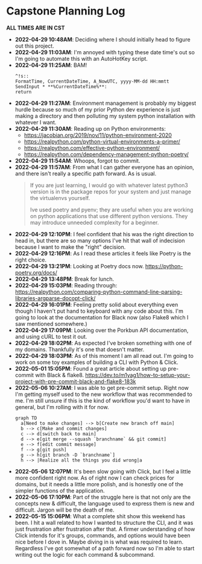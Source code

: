 # Capstone Planning Log

**ALL TIMES ARE IN CST**

* **2022-04-29 10:48AM**: Deciding where I should initially head to figure out
  this project.
* **2022-04-29 11:03AM**: I'm annoyed with typing these date time's out so I'm
  going to automate this with an AutoHotKey script.
* **2022-04-29 11:25AM**: BAM!
  ```
  ^!s::
  FormatTime, CurrentDateTime, A_NowUTC, yyyy-MM-dd HH:mmtt
  SendInput * **%CurrentDateTime%**: 
  return
  ```
* **2022-04-29 11:27AM**: Environment management is probably my biggest hurdle
  because so much of my prior Python dev experience is just making a directory
  and then polluting my system python installation with whatever I want.
* **2022-04-29 11:30AM**: Reading up on Python environments:
  - https://jacobian.org/2019/nov/11/python-environment-2020
  - https://realpython.com/python-virtual-environments-a-primer/
  - https://realpython.com/effective-python-environment/
  - https://realpython.com/dependency-management-python-poetry/
* **2022-04-29 11:54AM**: Whoops, forgot to commit.
* **2022-04-29 11:57AM**: From what I can gather everyone has an opinion, and
  there isn't really a specific path forward. As is usual.
  > If you are just learning, I would go with whatever latest python3 version is
  > in the package repos for your system and just manage the virtualenvs
  > yourself.
  >
  > Ive used poetry and pyenv; they are useful when you are working on python
  > applications that use different python versions. They may introduce unneeded
  > complexity for a beginner. 
* **2022-04-29 12:10PM**: I feel confident that his was the right direction to
  head in, but there are so many options I've hit that wall of indecision
  because I want to make the "right" decision.
* **2022-04-29 12:16PM**: As I read these articles it feels like Poetry is the
  right choice.
* **2022-04-29 13:21PM**: Looking at Poetry docs now.
  https://python-poetry.org/docs/
* **2022-04-29 13:48PM**: Break for lunch.
* **2022-04-29 15:03PM**: Reading through: https://realpython.com/comparing-python-command-line-parsing-libraries-argparse-docopt-click/
* **2022-04-29 16:01PM**: Feeling pretty solid about everything even though I
  haven't put hand to keyboard with any code about this. I'm going to look at
  the documentation for Black now (also Flake8 which I saw mentioned somewhere.)
* **2022-04-29 17:09PM**: Looking over the Porkbun API documentation, and using
  cURL to test it out.
* **2022-04-29 18:02PM**: As expected I've broken something with one of my
  domains. Thankfully it's one that doesn't matter.
* **2022-04-29 18:03PM**: As of this moment I am all read out. I'm going to work
  on some toy examples of building a CLI with Python & Click.
* **2022-05-01 15:05PM**: Found a great article about setting up pre-commit with
  Black & flake8. https://dev.to/m1yag1/how-to-setup-your-project-with-pre-commit-black-and-flake8-183k
* **2022-05-06 10:27AM**: I was able to get pre-commit setup. Right now I'm
  getting myself used to the new workflow that was recommended to me. I'm still
  unsure if this is the kind of workflow you'd want to have in general, but I'm
  rolling with it for now.
  ```mermaid
  graph TD
    a[Need to make changes] --> b[Create new branch off main]
    b --> c[Make and commit changes]
    c --> d[switch back to main]
    d --> e[git merge --squash `branchname` && git commit]
    e --> f[edit commit message]
    f --> g[git push]
    g --> h[git branch -D `branchname`]
    h --> |Realize all the things you did wrong|a
  ```
* **2022-05-06 12:07PM**: It's been slow going with Click, but I feel a little
  more confident right now. As of right now I can check prices for domains, but
  it needs a little more polish, and is honestly one of the simpler functions of
  the application.
* **2022-05-06 17:10PM**: Part of the struggle here is that not only are the
  concepts new & difficult, the language used to express them is new and
  difficult. Jargon will be the death of me.
* **2022-05-15 15:06PM**: What a complete shit show this weekend has been. I hit
  a wall related to how I wanted to structure the CLI, and it was just
  frustration after frustration after that. A firmer understanding of how Click
  intends for it's groups, commands, and options would have been nice before I
  dove in. Maybe diving in is what was required to learn. Regardless I've got
  somewhat of a path forward now so I'm able to start writing out the logic for
  each command & subcommand.